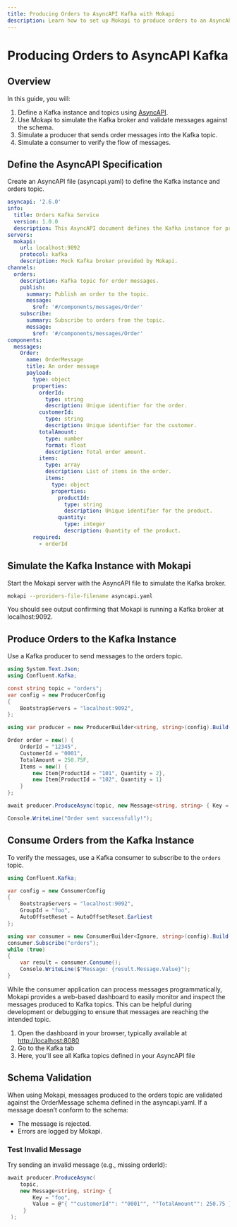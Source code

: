 ```yaml
---
title: Producing Orders to AsyncAPI Kafka with Mokapi
description: Learn how to set up Mokapi to produce orders to an AsyncAPI-defined Kafka instance, including message production, validation, and monitoring.
---
```

# Producing Orders to AsyncAPI Kafka

## Overview

In this guide, you will:

1. Define a Kafka instance and topics using [AsyncAPI](https://www.asyncapi.com/).
2. Use Mokapi to simulate the Kafka broker and validate messages against the schema.
3. Simulate a producer that sends order messages into the Kafka topic.
4. Simulate a consumer to verify the flow of messages.

## Define the AsyncAPI Specification

Create an AsyncAPI file (asyncapi.yaml) to define the Kafka instance and orders topic.

```yaml
asyncapi: '2.6.0'
info:
  title: Orders Kafka Service
  version: 1.0.0
  description: This AsyncAPI document defines the Kafka instance for producing and consuming orders.
servers:
  mokapi:
    url: localhost:9092
    protocol: kafka
    description: Mock Kafka broker provided by Mokapi.
channels:
  orders:
    description: Kafka topic for order messages.
    publish:
      summary: Publish an order to the topic.
      message: 
        $ref: '#/components/messages/Order'
    subscribe:
      summary: Subscribe to orders from the topic.
      message:
        $ref: '#/components/messages/Order'
components:
  messages:
    Order:
      name: OrderMessage
      title: An order message
      payload:
        type: object
        properties:
          orderId:
            type: string
            description: Unique identifier for the order.
          customerId:
            type: string
            description: Unique identifier for the customer.
          totalAmount:
            type: number
            format: float
            description: Total order amount.
          items:
            type: array
            description: List of items in the order.
            items:
              type: object
              properties:
                productId:
                  type: string
                  description: Unique identifier for the product.
                quantity:
                  type: integer
                  description: Quantity of the product.
        required: 
          - orderId
```

## Simulate the Kafka Instance with Mokapi

Start the Mokapi server with the AsyncAPI file to simulate the Kafka broker.

```bash
mokapi --providers-file-filename asyncapi.yaml
```
You should see output confirming that Mokapi is running a Kafka broker at localhost:9092.


## Produce Orders to the Kafka Instance
Use a Kafka producer to send messages to the orders topic.

```c#
using System.Text.Json;
using Confluent.Kafka;

const string topic = "orders";
var config = new ProducerConfig
{
    BootstrapServers = "localhost:9092",
};

using var producer = new ProducerBuilder<string, string>(config).Build();

Order order = new() {
    OrderId = "12345",
    CustomerId = "0001",
    TotalAmount = 250.75F,
    Items = new() { 
        new Item{ProductId = "101", Quantity = 2},
        new Item{ProductId = "102", Quantity = 1}
    }
};

await producer.ProduceAsync(topic, new Message<string, string> { Key = "foo", Value = JsonSerializer.Serialize(order) });

Console.WriteLine("Order sent successfully!");
```

## Consume Orders from the Kafka Instance

To verify the messages, use a Kafka consumer to subscribe to the `orders` topic.

```c#
using Confluent.Kafka;

var config = new ConsumerConfig
{
    BootstrapServers = "localhost:9092",
    GroupId = "foo",
    AutoOffsetReset = AutoOffsetReset.Earliest
};

using var consumer = new ConsumerBuilder<Ignore, string>(config).Build();
consumer.Subscribe("orders");
while (true)
{
    var result = consumer.Consume();
    Console.WriteLine($"Message: {result.Message.Value}");
}
```

While the consumer application can process messages programmatically, Mokapi provides 
a web-based dashboard to easily monitor and inspect the messages produced to Kafka topics. 
This can be helpful during development or debugging to ensure that messages are reaching the intended topic.

1. Open the dashboard in your browser, typically available at [http://localhost:8080](http://localhost:8080)
2. Go to the Kafka tab
3. Here, you'll see all Kafka topics defined in your AsyncAPI file

## Schema Validation

When using Mokapi, messages produced to the orders topic are validated against the OrderMessage schema defined in the asyncapi.yaml. If a message doesn’t conform to the schema:

- The message is rejected.
- Errors are logged by Mokapi.

### Test Invalid Message

Try sending an invalid message (e.g., missing orderId):

```c#
await producer.ProduceAsync(
    topic, 
    new Message<string, string> { 
        Key = "foo", 
        Value = @"{ ""customerId"": ""0001"", ""TotalAmount"": 250.75 }"
     }
 );
```